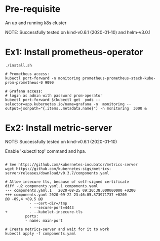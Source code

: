 # Pre-requisite 

An up and running k8s cluster

NOTE: Successfully tested on kind-v0.6.1 (2020-01-10) and helm-v3.0.1

# Ex1: Install prometheus-operator

```shell
./install.sh

# Prometheus access:
kubectl port-forward -n monitoring prometheus-prometheus-stack-kube-prom-prometheus-0 9090

# Grafana access:
# login as admin with password prom-operator
kubectl port-forward $(kubectl get  pods --selector=app.kubernetes.io/name=grafana -n  monitoring --output=jsonpath="{.items..metadata.name}") -n monitoring  3000 &
```

# Ex2: Install metric-server

NOTE: Successfully tested on kind-v0.6.1 (2020-01-10)

Enable 'kubectl top' command and hpa.

```shell

# See https://github.com/kubernetes-incubator/metrics-server
wget https://github.com/kubernetes-sigs/metrics-server/releases/download/v0.3.7/components.yaml

# Allow insecure tls, because of self-signed certificate
diff -u2 components.yaml.1 components.yaml 
--- components.yaml.1	2020-08-25 09:20:38.000000000 +0200
+++ components.yaml	2020-09-22 23:46:05.873971737 +0200
@@ -89,4 +89,5 @@
           - --cert-dir=/tmp
           - --secure-port=4443
+          - --kubelet-insecure-tls
         ports:
         - name: main-port

# Create metrics-server and wait for it to work
kubectl apply -f components.yaml
```

